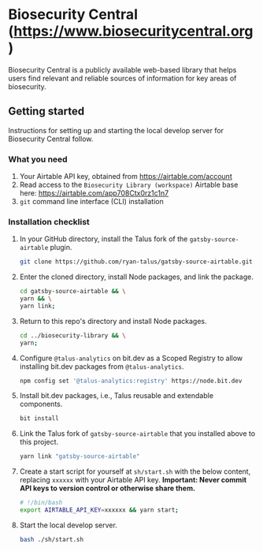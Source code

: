 # Biosecurity Central (https://www.biosecuritycentral.org)

Biosecurity Central is a publicly available web-based library that helps users find relevant and reliable sources of information for key areas of biosecurity.

## Getting started

Instructions for setting up and starting the local develop server for Biosecurity Central follow.

### What you need

1. Your Airtable API key, obtained from https://airtable.com/account
1. Read access to the `Biosecurity Library (workspace)` Airtable base here: https://airtable.com/app708Ctx0rz1c1n7
1. `git` command line interface (CLI) installation

### Installation checklist

1. In your GitHub directory, install the Talus fork of the `gatsby-source-airtable` plugin.

   ```bash
   git clone https://github.com/ryan-talus/gatsby-source-airtable.git
   ```

1. Enter the cloned directory, install Node packages, and link the package.

   ```bash
   cd gatsby-source-airtable && \
   yarn && \
   yarn link;
   ```

1. Return to this repo's directory and install Node packages.

   ```bash
   cd ../biosecurity-library && \
   yarn;
   ```

1. Configure `@talus-analytics` on bit.dev as a Scoped Registry to allow installing bit.dev packages from `@talus-analytics`.

   ```bash
   npm config set '@talus-analytics:registry' https://node.bit.dev
   ```

1. Install bit.dev packages, i.e., Talus reusable and extendable components.

   ```bash
   bit install
   ```

1. Link the Talus fork of `gatsby-source-airtable` that you installed above to this project.

   ```bash
   yarn link "gatsby-source-airtable"
   ```

1. Create a start script for yourself at `sh/start.sh` with the below content, replacing `xxxxxx` with your Airtable API key. **Important: Never commit API keys to version control or otherwise share them.**

   ```bash
   # !/bin/bash
   export AIRTABLE_API_KEY=xxxxxx && yarn start;
   ```

1. Start the local develop server.

   ```bash
   bash ./sh/start.sh
   ```
